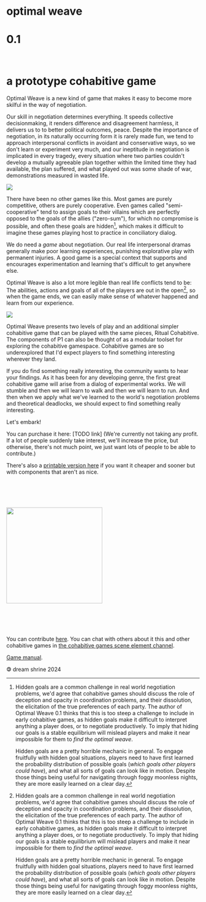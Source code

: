 # optimal weave

# 0.1

<br>

# a prototype cohabitive game

Optimal Weave is a new kind of game that makes it easy to become more skilful in the way of negotiation.

Our skill in negotiation determines everything. It speeds collective decisionmaking, it renders difference and disagreement harmless, it delivers us to to better political outcomes, peace. Despite the importance of negotiation, in its naturally occurring form it is rarely made fun, we tend to approach interpersonal conflicts in avoidant and conservative ways, so we don't learn or experiment very much, and our ineptitude in negotiation is implicated in every tragedy, every situation where two parties couldn't develop a mutually agreeable plan together within the limited time they had available, the plan suffered, and what played out was some shade of war, demonstrations measured in wasted life.

![](P1_gamegram.png)

There have been no other games like this. Most games are purely competitive, others are purely cooperative. Even games called "semi-cooperative" tend to assign goals to their villains which are perfectly opposed to the goals of the allies ("zero-sum"), for which no compromise is possible, and often these goals are hidden[^1], which makes it difficult to imagine these games playing host to practice in conciliatory dialog.

We do need a *game* about negotiation. Our real life interpersonal dramas generally make poor learning experiences, punishing explorative play with permanent injuries. A good game is a special context that supports and encourages experimentation and learning that's difficult to get anywhere else.

Optimal Weave is also a lot more legible than real life conflicts tend to be: The abilities, actions and goals of all of the players are out in the open[^1], so when the game ends, we can easily make sense of whatever happened and learn from our experience.

![](P1_cards.png)

Optimal Weave presents two levels of play and an additional simpler cohabitive game that can be played with the same pieces, Ritual Cohabitive. The components of P1 can also be thought of as a modular toolset for exploring the cohabitive gamespace. Cohabitive games are so underexplored that I'd expect players to find something interesting wherever they land.

If you do find something really interesting, the community wants to hear your findings. As it has been for any developing genre, the first great cohabitive game will arise from a dialog of experimental works. We will stumble and then we will learn to walk and then we will learn to run. And then when we apply what we've learned to the world's negotiation problems and theoretical deadlocks, we should expect to find something really interesting.

Let's embark!

You can purchase it here: [TODO link] (We're currently not taking any profit. If a lot of people suddenly take interest, we'll increase the price, but otherwise, there's not much point, we just want lots of people to be able to contribute.)

There's also a [printable version here](P1_pnp_v1.zip) if you want it cheaper and sooner but with components that aren't as nice.

<img src="P1_primary_cards.svg" style="width:250px; padding-top:70px; padding-bottom:70px;"></img>

You can contribute [here](https://github.com/makoConstruct/P1). You can chat with others about it this and other cohabitive games in <a class="element_link" href="https://matrix.to/#/#peacewagers:matrix.org">the cohabitive games scene element channel</a>.

[Game manual](https://dreamshrine.org/P1_manual.html).

[^1]:
    Hidden goals are a common challenge in real world negotiation problems, we'd agree that cohabitive games should discuss the role of deception and opacity in coordination problems, and their dissolution, the elicitation of the true preferences of each party. The author of Optimal Weave 0.1 thinks that this is too steep a challenge to include in early cohabitive games, as hidden goals make it difficult to interpret anything a player does, or to negotiate productively. To imply that hiding our goals is a stable equilibrium will mislead players and make it near impossible for them to *find the optimal weave*.
    
    Hidden goals are a pretty horrible mechanic in general. To engage fruitfully with hidden goal situations, players need to have first learned the probability distribution of possible goals (*which goals other players could have*), and what all sorts of goals can look like in motion. Despite those things being useful for navigating through foggy moonless nights, they are more easily learned on a clear day.

🄯 dream shrine 2024